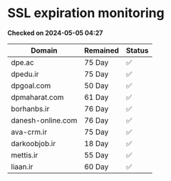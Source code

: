 # SSL expiration monitoring

**Checked on 2024-05-05 04:27**

| Domain | Remained | Status       |
|--------|----------|--------------|
| dpe.ac     | 75 Day   | ✅ |
| dpedu.ir     | 75 Day   | ✅ |
| dpgoal.com     | 50 Day   | ✅ |
| dpmaharat.com     | 61 Day   | ✅ |
| borhanbs.ir     | 76 Day   | ✅ |
| danesh-online.com     | 76 Day   | ✅ |
| ava-crm.ir     | 75 Day   | ✅ |
| darkoobjob.ir     | 18 Day   | ✅ |
| mettis.ir     | 55 Day   | ✅ |
| liaan.ir     | 60 Day   | ✅ |
